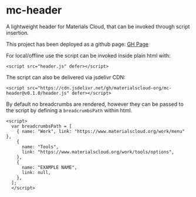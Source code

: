 # mc-header

A lightweight header for Materials Cloud, that can be invoked through script insertion.

This project has been deployed as a github page:
[GH Page](https://materialscloud-org.github.io/mc-header/exampleUse.html)

For local/offline use the script can be invoked inside plain html with:

```JS
<script src="header.js" defer></script>
```

The script can also be delivered via jsdelivr CDN:

```JS
<script src="https://cdn.jsdelivr.net/gh/materialscloud-org/mc-header@v0.1.0/header.js" defer></script>
```

By default no breadcrumbs are rendered, however they can be passed to the script by defining a `breadcrumbsPath` within html.

```JS
<script>
  var breadcrumbsPath = [
    { name: "Work", link: "https://www.materialscloud.org/work/menu" },
    {
      name: "Tools",
      link: "https://www.materialscloud.org/work/tools/options",
    },
    {
      name: "EXAMPLE NAME",
      link: null,
    },
  ];
  </script>
```
